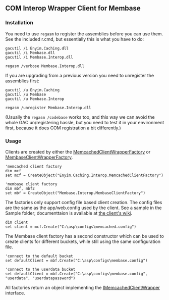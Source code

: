 ## COM Interop Wrapper Client for Membase

### Installation

You need to use `regasm` to register the assemblies before you can use them. See the included r.cmd, but essentially this is what you have to do:

	gacutil /i Enyim.Caching.dll
	gacutil /i Membase.dll
	gacutil /i Membase.Interop.dll

	regasm /verbose Membase.Interop.dll

If you are upgrading from a previous version you need to unregister the assemblies first:

	gacutil /u Enyim.Caching
	gacutil /u Membase
	gacutil /u Membase.Interop

	regasm /unregister Membase.Interop.dll

(Usually the `regasm /codebase` works too, and this way we can avoid the whole GAC un/registering hassle, but you need to test it in your environment first, because it does COM registration a bit differently.)

### Usage

Clients are created by either the [MemcachedClientWrapperFactory](/enyim/membase-interop/blob/master/Membase.Interop/MemcachedClientWrapperFactory.cs) or [MembaseClientWrapperFactory](/enyim/membase-interop/blob/master/Membase.Interop/MembaseClientWrapperFactory.cs).

	'memcached client factory
	dim mcf
	set mcf = CreateObject("Enyim.Caching.Interop.MemcachedClientFactory")

	'membase client factory
	dim mbf, mbf2
	set mbf = CreateObject("Membase.Interop.MembaseClientFactory")

The factories only support config file based client creation. The config files are the same as the app/web.config used by the client. See a sample in the Sample folder; documenttaion is available at [the client's wiki](https://github.com/enyim/EnyimMemcached/wiki).

	dim client
	set client = mcf.Create("C:\asp\configs\memcached.config")

The Membase client factory has a second constructor which can be used to create clients for different buckets, while still using the same configuration file.

	'connect to the default bucket
	set defaultClient = mbf.Create("C:\asp\configs\membase.config")

	'connect to the userdata bucket
	set defaultClient = mbf.Create("C:\asp\configs\membase.config", "userdata", "userdatapassword")

All factories return an object implementing the [IMemcachedClientWrapper](/enyim/membase-interop/blob/master/Membase.Interop/IMemcachedClientWrapper.cs) interface.
